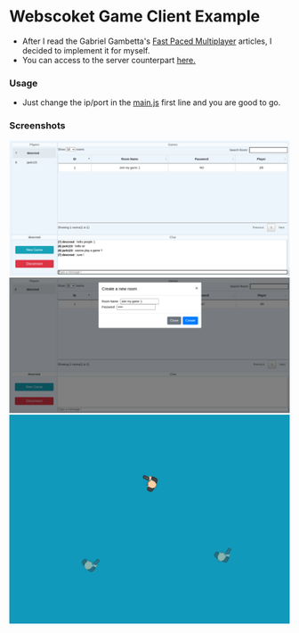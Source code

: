 # Webscoket Game Client Example
- After I read the Gabriel Gambetta's [Fast Paced Multiplayer](https://www.gabrielgambetta.com/client-server-game-architecture.html) articles, I decided to implement it for myself.
- You can access to the server counterpart [here.](https://github.com/Descrout/game-server)
### Usage
- Just change the ip/port in the [main.js](https://github.com/Descrout/game-client/blob/master/js/main.js) first line and you are good to go.
### Screenshots
![alt text](./Screenshot_2020-10-22_17-27-14.png)
![alt text](./Screenshot_2020-10-22_17-28-56.png)
![alt text](./Screenshot_2020-10-22_17-27-46.png)
